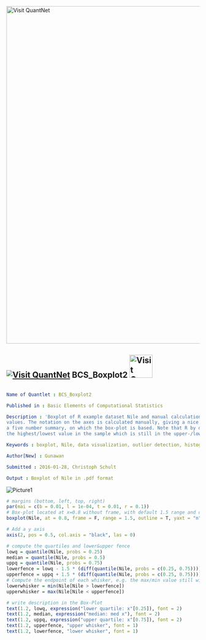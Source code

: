 
[<img src="https://github.com/QuantLet/Styleguide-and-FAQ/blob/master/pictures/banner.png" width="880" alt="Visit QuantNet">](http://quantlet.de/index.php?p=info)

## [<img src="https://github.com/QuantLet/Styleguide-and-Validation-procedure/blob/master/pictures/qloqo.png" alt="Visit QuantNet">](http://quantlet.de/) **BCS_Boxplot2** [<img src="https://github.com/QuantLet/Styleguide-and-Validation-procedure/blob/master/pictures/QN2.png" width="60" alt="Visit QuantNet 2.0">](http://quantlet.de/d3/ia)

```yaml

Name of Quantlet : BCS_Boxplot2

Published in : Basic Elements of Computational Statistics

Description : 'Boxplot of R example dataset Nile and manual calculation and notation of important
values. The notation on the axes is calculated manually, giving a nice example of the calcuation of
a five number summary, on which the box-plot is based. Note that R by default draws the whiskers to
the highest/lowest value in the sample which is still in the upper-/lower fence.'

Keywords : boxplot, Nile, data visualization, outlier detection, histogram

Author[New] : Gunawan

Submitted : 2016-01-28, Christoph Schult

Output : Boxplot of Nile in .pdf format

```

![Picture1](BCS_Boxplot2.png)


```r
# margins (bottom, left, top, right)
par(mai = c(b = 0.01, l = 1e-04, t = 0.01, r = 0.1))
# Box-plot located at x=0.8 without frame, with default 1.5 range and outliers
boxplot(Nile, at = 0.8, frame = F, range = 1.5, outline = T, yaxt = "n", ylim = c(400, 1500))

# Add a y axis
axis(2, pos = 0.5, col.axis = "black", las = 0)

# compute the quartiles and lower&upper fence
lowq = quantile(Nile, probs = 0.25)
median = quantile(Nile, probs = 0.5)
uppq = quantile(Nile, probs = 0.75)
lowerfence = lowq - 1.5 * (diff(quantile(Nile, probs = c(0.25, 0.75))))
upperfence = uppq + 1.5 * (diff(quantile(Nile, probs = c(0.25, 0.75))))
# Compute the endpoint of each whisker, e.g. the max/min value still within the upper/lower-fence
lowerwhisker = min(Nile[Nile > lowerfence])
upperwhisker = max(Nile[Nile < upperfence])

# write description in the Box-Plot
text(1.2, lowq, expression("lower quartile: x"[0.25]), font = 2)
text(1.2, median, expression("median: med x"), font = 2)
text(1.2, uppq, expression("upper quartile: x"[0.75]), font = 2)
text(1.2, upperfence, "upper whisker", font = 1)
text(1.2, lowerfence, "lower whisker", font = 1)
```
